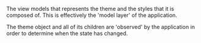The view models that represents the theme and the styles that it is composed of. This is effectively the 'model layer' of the application.

The theme object and all of its children are 'observed' by the application in order to determine when the state has changed.